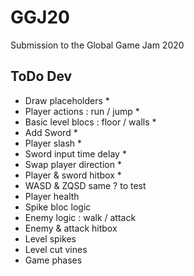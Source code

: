 # GGJ20
Submission to the Global Game Jam 2020

## ToDo Dev
- Draw placeholders *
- Player actions : run / jump *
- Basic level blocs : floor / walls *
- Add Sword *
- Player slash *
- Sword input time delay *
- Swap player direction *
- Player & sword hitbox *
- WASD & ZQSD same ? to test
- Player health
- Spike bloc logic
- Enemy logic : walk / attack
- Enemy & attack hitbox
- Level spikes
- Level cut vines
- Game phases
